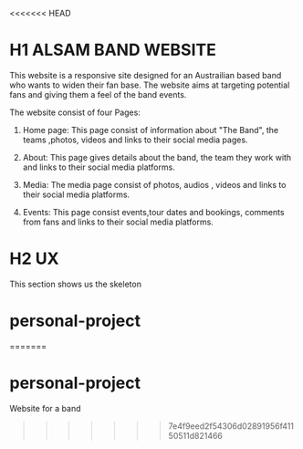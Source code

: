 <<<<<<< HEAD
# H1 ALSAM BAND WEBSITE

This website is a responsive site designed for an Austrailian based band who wants to widen their fan base.
The website aims at targeting potential fans and giving them a feel of the band events.

The website consist of four Pages:

1. Home page: This page consist of information about "The Band", the teams ,photos, videos and links to their social media pages.

2. About: This page gives details about the band, the team they work with and links to their social media platforms.

3. Media: The media page consist of photos, audios , videos and links to their social media platforms.

4. Events: This page consist events,tour dates and bookings, comments from fans and links to their social media platforms.

# H2 UX

This section shows us the skeleton 
# personal-project
=======
# personal-project
Website for a band
>>>>>>> 7e4f9eed2f54306d02891956f41150511d821466
